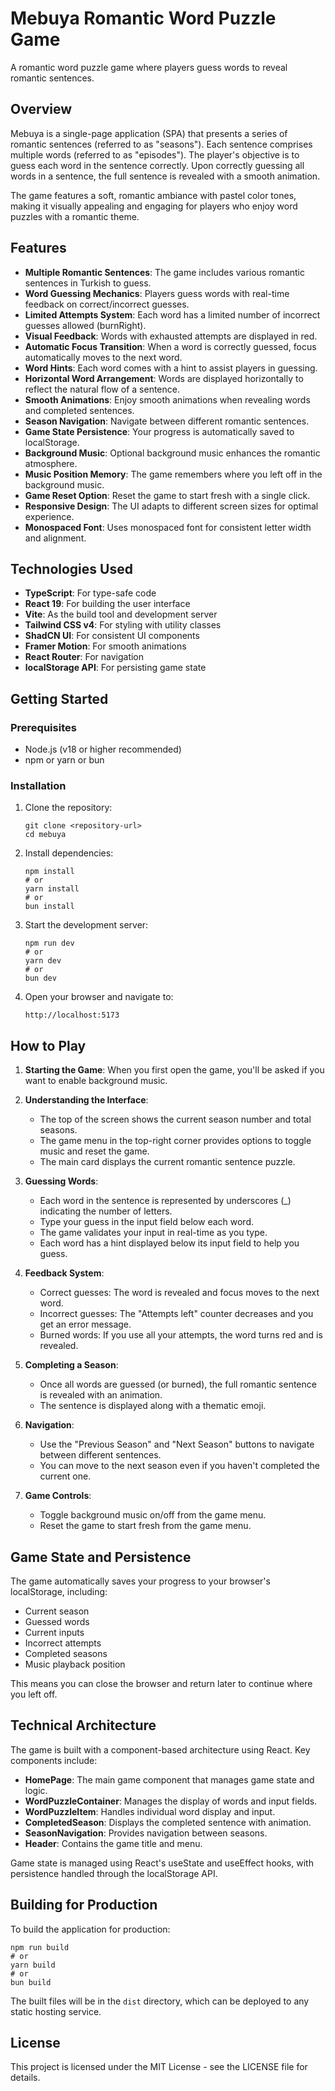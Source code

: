 # Mebuya Romantic Word Puzzle Game

A romantic word puzzle game where players guess words to reveal romantic sentences.

## Overview

Mebuya is a single-page application (SPA) that presents a series of romantic sentences (referred to as "seasons"). Each sentence comprises multiple words (referred to as "episodes"). The player's objective is to guess each word in the sentence correctly. Upon correctly guessing all words in a sentence, the full sentence is revealed with a smooth animation.

The game features a soft, romantic ambiance with pastel color tones, making it visually appealing and engaging for players who enjoy word puzzles with a romantic theme.

## Features

- **Multiple Romantic Sentences**: The game includes various romantic sentences in Turkish to guess.
- **Word Guessing Mechanics**: Players guess words with real-time feedback on correct/incorrect guesses.
- **Limited Attempts System**: Each word has a limited number of incorrect guesses allowed (burnRight).
- **Visual Feedback**: Words with exhausted attempts are displayed in red.
- **Automatic Focus Transition**: When a word is correctly guessed, focus automatically moves to the next word.
- **Word Hints**: Each word comes with a hint to assist players in guessing.
- **Horizontal Word Arrangement**: Words are displayed horizontally to reflect the natural flow of a sentence.
- **Smooth Animations**: Enjoy smooth animations when revealing words and completed sentences.
- **Season Navigation**: Navigate between different romantic sentences.
- **Game State Persistence**: Your progress is automatically saved to localStorage.
- **Background Music**: Optional background music enhances the romantic atmosphere.
- **Music Position Memory**: The game remembers where you left off in the background music.
- **Game Reset Option**: Reset the game to start fresh with a single click.
- **Responsive Design**: The UI adapts to different screen sizes for optimal experience.
- **Monospaced Font**: Uses monospaced font for consistent letter width and alignment.

## Technologies Used

- **TypeScript**: For type-safe code
- **React 19**: For building the user interface
- **Vite**: As the build tool and development server
- **Tailwind CSS v4**: For styling with utility classes
- **ShadCN UI**: For consistent UI components
- **Framer Motion**: For smooth animations
- **React Router**: For navigation
- **localStorage API**: For persisting game state

## Getting Started

### Prerequisites

- Node.js (v18 or higher recommended)
- npm or yarn or bun

### Installation

1. Clone the repository:
   ```
   git clone <repository-url>
   cd mebuya
   ```

2. Install dependencies:
   ```
   npm install
   # or
   yarn install
   # or
   bun install
   ```

3. Start the development server:
   ```
   npm run dev
   # or
   yarn dev
   # or
   bun dev
   ```

4. Open your browser and navigate to:
   ```
   http://localhost:5173
   ```

## How to Play

1. **Starting the Game**: When you first open the game, you'll be asked if you want to enable background music.

2. **Understanding the Interface**:
   - The top of the screen shows the current season number and total seasons.
   - The game menu in the top-right corner provides options to toggle music and reset the game.
   - The main card displays the current romantic sentence puzzle.

3. **Guessing Words**:
   - Each word in the sentence is represented by underscores (_) indicating the number of letters.
   - Type your guess in the input field below each word.
   - The game validates your input in real-time as you type.
   - Each word has a hint displayed below its input field to help you guess.

4. **Feedback System**:
   - Correct guesses: The word is revealed and focus moves to the next word.
   - Incorrect guesses: The "Attempts left" counter decreases and you get an error message.
   - Burned words: If you use all your attempts, the word turns red and is revealed.

5. **Completing a Season**:
   - Once all words are guessed (or burned), the full romantic sentence is revealed with an animation.
   - The sentence is displayed along with a thematic emoji.

6. **Navigation**:
   - Use the "Previous Season" and "Next Season" buttons to navigate between different sentences.
   - You can move to the next season even if you haven't completed the current one.

7. **Game Controls**:
   - Toggle background music on/off from the game menu.
   - Reset the game to start fresh from the game menu.

## Game State and Persistence

The game automatically saves your progress to your browser's localStorage, including:

- Current season
- Guessed words
- Current inputs
- Incorrect attempts
- Completed seasons
- Music playback position

This means you can close the browser and return later to continue where you left off.

## Technical Architecture

The game is built with a component-based architecture using React. Key components include:

- **HomePage**: The main game component that manages game state and logic.
- **WordPuzzleContainer**: Manages the display of words and input fields.
- **WordPuzzleItem**: Handles individual word display and input.
- **CompletedSeason**: Displays the completed sentence with animation.
- **SeasonNavigation**: Provides navigation between seasons.
- **Header**: Contains the game title and menu.

Game state is managed using React's useState and useEffect hooks, with persistence handled through the localStorage API.

## Building for Production

To build the application for production:

```
npm run build
# or
yarn build
# or
bun build
```

The built files will be in the `dist` directory, which can be deployed to any static hosting service.

## License

This project is licensed under the MIT License - see the LICENSE file for details.
